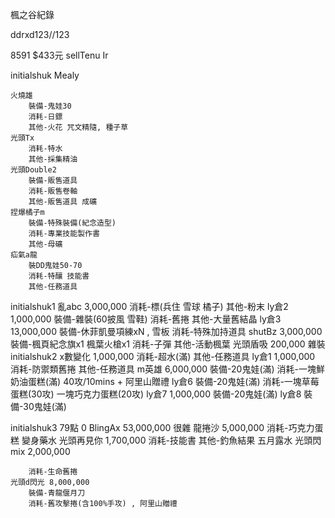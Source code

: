 楓之谷紀錄

ddrxd123//123

8591 $433元
sellTenu Ir

initialshuk
    Mealy

    火燒雄
        裝備-鬼娃30
        消耗-日鏢
        其他-火花 咒文精隨, 種子草
    光頭Tx
        消耗-特水
        其他-採集精油
    光頭Double2
        裝備-販售道具
        消耗-販售卷軸
        其他-販售道具 成礦
    捏爆橘子m 
        裝備-特殊裝備(紀念造型)    
        消耗-專業技能製作書
        其他-母礦
    疝氣a龍
        裝DD鬼娃50-70
        消耗-特釀 技能書
        其他-任務道具
initialshuk1
    亂abc 3,000,000
        消耗-標(兵住 雪球 橘子)
        其他-粉末
    ly倉2 1,000,000
        裝備-雜裝(60披風 雪鞋)
        消耗-舊捲
        其他-大量舊結晶
    ly倉3 13,000,000
        裝備-休菲凱曼項練xN , 雪板
        消耗-特殊加持道具
    shutBz 3,000,000
        裝備-楓頁紀念旗x1 楓葉火槍x1
        消耗-子彈
        其他-活動楓葉
    光頭盾吸 200,000
        雜裝
initialshuk2
    x數變化 1,000,000
        消耗-超水(滿)
        其他-任務道具
    ly倉1 1,000,000
        消耗-防禦類舊捲
        其他-任務道具
    m英雄 6,000,000
        裝備-20鬼娃(滿)
        消耗-一塊鮮奶油蛋糕(滿) 40攻/10mins + 阿里山贈禮
    ly倉6
        裝備-20鬼娃(滿)
        消耗-一塊草莓蛋糕(30攻) 一塊巧克力蛋糕(20攻)
    ly倉7 1,000,000
        裝備-20鬼娃(滿)
    ly倉8
        裝備-30鬼娃(滿)

initialshuk3 79點 0
    BlingAx 53,000,000
        很雜
    龍捲沙 5,000,000
        消耗-巧克力蛋糕 變身藥水 
    光頭再見你 1,700,000
        消耗-技能書
        其他-釣魚結果 五月露水
    光頭閃mix 2,000,000
        
        消耗-生命舊捲
    光頭d閃光 8,000,000
        裝備-青龍偃月刀
        消耗-舊攻擊捲(含100%手攻) , 阿里山贈禮
     


